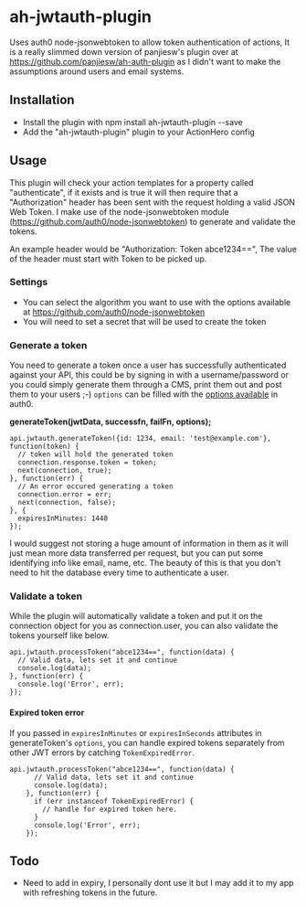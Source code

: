 # ah-jwtauth-plugin

Uses auth0 node-jsonwebtoken to allow token authentication of actions, It is a really slimmed down version of panjiesw's plugin over at https://github.com/panjiesw/ah-auth-plugin as I didn't want to make the assumptions around users and email systems. 

## Installation
- Install the plugin with npm install ah-jwtauth-plugin --save
- Add the "ah-jwtauth-plugin" plugin to your ActionHero config

## Usage
This plugin will check your action templates for a property called "authenticate", if it exists and is true it will then require that a "Authorization" header has been sent with the request holding a valid JSON Web Token. I make use of the node-jsonwebtoken module (https://github.com/auth0/node-jsonwebtoken) to generate and validate the tokens.

An example header would be "Authorization: Token abce1234==", The value of the header must start with Token to be picked up.

### Settings
* You can select the algorithm you want to use with the options available at https://github.com/auth0/node-jsonwebtoken
* You will need to set a secret that will be used to create the token

### Generate a token
You need to generate a token once a user has successfully authenticated against your API, this could be by signing in with a username/password or you could simply generate them through a CMS, print them out and post them to your users ;-)
`options` can be filled with the [options available](https://github.com/auth0/node-jsonwebtoken#jwtsignpayload-secretorprivatekey-options) in auth0.

**generateToken(jwtData, successfn, failFn, options);**
 
    api.jwtauth.generateToken({id: 1234, email: 'test@example.com'}, function(token) {
      // token will hold the generated token
      connection.response.token = token;
      next(connection, true);
    }, function(err) {
      // An error occured generating a token
      connection.error = err;
      next(connection, false);
    }, {
      expiresInMinutes: 1440
    });

I would suggest not storing a huge amount of information in them as it will just mean more data transferred per request, but you can put some identifying info like email, name, etc. The beauty of this is that you don't need to hit the database every time to authenticate a user.
        
### Validate a token
While the plugin will automatically validate a token and put it on the connection object for you as connection.user, you can also validate the tokens yourself like below.

    api.jwtauth.processToken("abce1234==", function(data) {
      // Valid data, lets set it and continue
      console.log(data);
    }, function(err) {
      console.log('Error', err);
    });

#### Expired token error
If you passed in `expiresInMinutes` or `expiresInSeconds` attributes in generateToken's `options`, you can handle expired tokens separately from other JWT errors by catching `TokenExpiredError`.

    api.jwtauth.processToken("abce1234==", function(data) {
          // Valid data, lets set it and continue
          console.log(data);
        }, function(err) {
          if (err instanceof TokenExpiredError) {
            // handle for expired token here.
          }
          console.log('Error', err);
        });

## Todo
* Need to add in expiry, I personally dont use it but I may add it to my app with refreshing tokens in the future.
